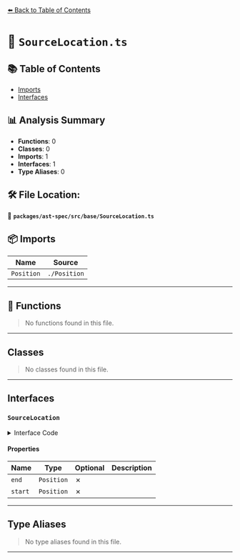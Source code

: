 [⬅️ Back to Table of Contents](../../../../index.md)

# 📄 `SourceLocation.ts`

## 📚 Table of Contents

- [Imports](#imports)
- [Interfaces](#interfaces)

## 📊 Analysis Summary

- **Functions**: 0
- **Classes**: 0
- **Imports**: 1
- **Interfaces**: 1
- **Type Aliases**: 0

## 🛠️ File Location:
📂 **`packages/ast-spec/src/base/SourceLocation.ts`**

## 📦 Imports

| Name | Source |
|------|--------|
| `Position` | `./Position` |


---

## 🔧 Functions

> No functions found in this file.


---

## Classes

> No classes found in this file.


---

## Interfaces

### `SourceLocation`

<details><summary>Interface Code</summary>

```ts
export interface SourceLocation {
  /**
   * The position of the first character after the parsed source region
   */
  end: Position;
  /**
   * The position of the first character of the parsed source region
   */
  start: Position;
}
```
</details>

#### Properties

| Name | Type | Optional | Description |
|------|------|----------|-------------|
| `end` | `Position` | ✗ |  |
| `start` | `Position` | ✗ |  |


---

## Type Aliases

> No type aliases found in this file.


---